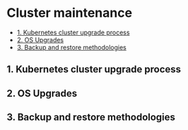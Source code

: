 # Cluster maintenance

- [1. Kubernetes cluster upgrade process](#1-kubernetes-cluster-upgrade-process)
- [2. OS Upgrades](#2-os-upgrades)
- [3. Backup and restore methodologies](#3-backup-and-restore-methodologies)

## 1. Kubernetes cluster upgrade process

## 2. OS Upgrades

## 3. Backup and restore methodologies
